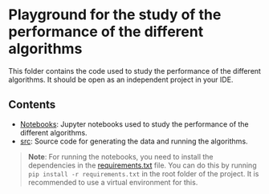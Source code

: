 # Playground for the study of the performance of the different algorithms

This folder contains the code used to study the performance of the different algorithms. It should be open as an independent project in your IDE.

## Contents

-   [Notebooks](notebooks): Jupyter notebooks used to study the performance of the different algorithms.
-   [src](src): Source code for generating the data and running the algorithms.

> **Note**: For running the notebooks, you need to install the dependencies in the [requirements.txt](requirements.txt) file. You can do this by running `pip install -r requirements.txt` in the root folder of the project. It is recommended to use a virtual environment for this.
